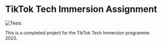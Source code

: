# TikTok Tech Immersion Assignment

![Tests](https://github.com/TikTokTechImmersion/assignment_demo_2023/actions/workflows/test.yml/badge.svg)

This is a completed project for the TikTok Tech Immersion programme 2023.
